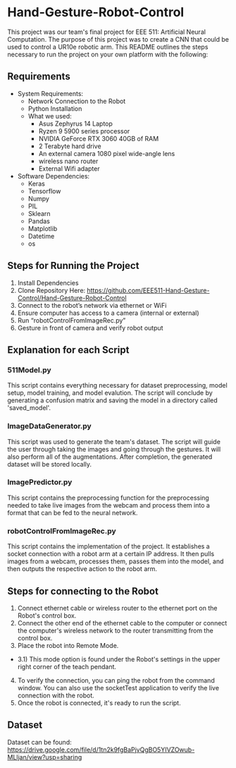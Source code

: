 # Hand-Gesture-Robot-Control

This project was our team's final project for EEE 511: Artificial Neural Computation. The purpose of this project was to create a CNN that could be used to control a UR10e robotic arm. This README outlines the steps necessary to run the project on your own platform with the following:

## Requirements
- System Requirements:
    - Network Connection to the Robot
    - Python Installation
    - What we used:
        - Asus Zephyrus 14 Laptop
        - Ryzen 9 5900 series processor
        - NVIDIA GeForce RTX 3060 40GB of RAM
        - 2 Terabyte hard drive
        - An external camera 1080 pixel wide-angle lens 
        - wireless nano router 
        - External Wifi adapter
- Software Dependencies:
    - Keras
    - Tensorflow
    - Numpy
    - PIL
    - Sklearn
    - Pandas
    - Matplotlib
    - Datetime
    - os

## Steps for Running the Project 
1. Install Dependencies
2. Clone Repository Here: https://github.com/EEE511-Hand-Gesture-Control/Hand-Gesture-Robot-Control
3. Connect to the robot’s network via ethernet or WiFi
4. Ensure computer has access to a camera (internal or external)
5. Run “robotControlFromImageRec.py”
6. Gesture in front of camera and verify robot output


## Explanation for each Script

### 511Model.py
This script contains everything necessary for dataset preprocessing, model setup, model training, and model evalution. The script will conclude by generating a confusion matrix and saving the model in a directory called 'saved_model'.

### ImageDataGenerator.py
This script was used to generate the team's dataset. The script will guide the user through taking the images and going through the gestures. It will also perform all of the augmentations. After completion, the generated dataset will be stored locally.

### ImagePredictor.py
This script contains the preprocessing function for the preprocessing needed to take live images from the webcam and process them into a format that can be fed to the neural network.

### robotControlFromImageRec.py
This script contains the implementation of the project. It establishes a socket connection with a robot arm at a certain IP address. It then pulls images from a webcam, processes them, passes them into the model, and then outputs the respective action to the robot arm.

## Steps for connecting to the Robot
1. Connect ethernet cable or wireless router to the ethernet port on the Robot's control box.
2. Connect the other end of the ethernet cable to the computer or connect the computer's wireless network to the router transmitting from the control box.
3. Place the robot into Remote Mode. 
- 3.1) This mode option is found under the Robot's settings in the upper right corner of the teach pendant.
4. To verify the connection, you can ping the robot from the command window. You can also use the socketTest application to verify the live connection with the robot. 
5. Once the robot is connected, it's ready to run the script.

## Dataset
Dataset can be found: https://drive.google.com/file/d/1tn2k9fgBaPjvQgBO5YIVZOwub-MLljan/view?usp=sharing
